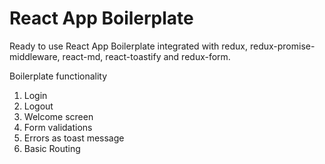 # React App Boilerplate

Ready to use React App Boilerplate integrated with redux, redux-promise-middleware, react-md, react-toastify and redux-form.

Boilerplate functionality

1. Login
2. Logout
3. Welcome screen
4. Form validations
5. Errors as toast message
6. Basic Routing

